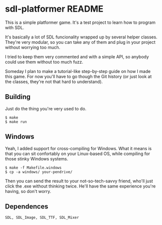 # sdl-platformer README #

This is a simple platformer game. It's a test project to learn how to program
with SDL.

It's basically a lot of SDL funcionality wrapped up by several helper classes.
They're very modular, so you can take any of them and plug in your project
without worrying too much.

I tried to keep them very commented and with a simple API, so anybody could use
them without too much fuzz.

Someday I plan to make a tutorial-like step-by-step guide on how I made this
game. For now you'll have to go though the Git history (or just look at the
classes, they're not that hard to understand).

## Building ##

Just do the thing you're very used to do.

	$ make
    $ make run

## Windows ##

Yeah, I added support for cross-compiling for Windows. What it means is that you
can sit confortably on your Linux-based OS, while compiling for those stinky
Windows systems.

	$ make -f Makefile.windows
    $ cp -a windows/ your-pendrive/

Then you can send the result to your not-so-tech-savvy friend, who'll just click
the .exe without thinking twice. He'll have the same experience you're having,
so don't worry.

## Dependences ##

	SDL, SDL_Image, SDL_TTF, SDL_Mixer


